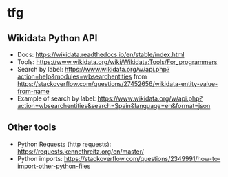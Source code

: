 # tfg

## Wikidata Python API
* Docs: https://wikidata.readthedocs.io/en/stable/index.html
* Tools: https://www.wikidata.org/wiki/Wikidata:Tools/For_programmers
* Search by label: https://www.wikidata.org/w/api.php?action=help&modules=wbsearchentities
from https://stackoverflow.com/questions/27452656/wikidata-entity-value-from-name
* Example of search by label: https://www.wikidata.org/w/api.php?action=wbsearchentities&search=Spain&language=en&format=json


## Other tools
* Python Requests (http requests): https://requests.kennethreitz.org/en/master/
* Python imports: https://stackoverflow.com/questions/2349991/how-to-import-other-python-files
